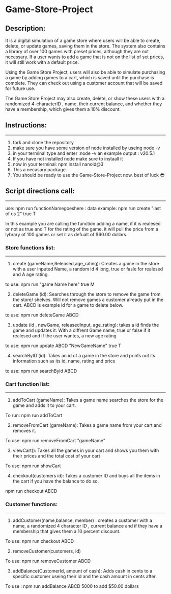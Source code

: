 # Game-Store-Project

## Description:
It is a digital simulation of a game store where users will be able to create, delete, or update games, saving them in the store. The system also contains a library of over 100 games with preset prices, although they are not necessary. If a user wants to add a game that is not on the list of set prices, it will still work with a default price.

Using the Game Store Project, users will also be able to simulate purchasing a game by adding games to a cart, which is saved until the purchase is complete. They can check out using a customer account that will be saved for future use.

The Game Store Project may also create, delete, or show these users with a randomized 4-characterID , name, their current balance, and whether they have a membership, which gives them a 10% discount.

## Instructions:
-----------------
1. fork and clone the repository 
2. make sure you have some version of node installed by useing node -v
3. in your terminal type and enter :node -v
an example output : v20.5.1
4. If you have not installed node make sure to instaall it
5. now in your terminal: npm install nanoid@3
6. This a necasary package.
7. You should be ready to use the Game-Store-Project now. best of luck 😎

## Script directions call:
--------------------------
use: npm run functionNamegoeshere : data
example: npm run create "last of us 2" true T

In this example you are calling the function adding a name, if it is realesed or not as true and T for the rating of the game. it will pull the price from a lybrary of 100 games or set it as defualt of $60.00 dollars.


### Store functions list:
---------------------------
1. create (gameName,Released,age_rating): Creates a game in the store with a user inputed Name, a random id 4 long, true or fasle for realesed and A age rating. 

to use: npm run "game Name here" true M


2. deleteGame (id): Searches through the store to remove the game from the store/ shelves. Will not remove games a customer already put in the cart.
ABCD is example id for a game to delete below.

to use: npm run deleteGame ABCD 


3. update (id , newGame, releasedInput, age_rating): takes a id finds the game and updates it. With a diffrent Game name, true or false if it realesed and if the user wantes, a new age rating

to use: npm run update ABCD "NewGameName" true T


4. searchByID (id): Takes an id of a game in the store and prints out its information such as its id, name, rating and price

to use: npm run searchById ABCD


### Cart function list:
-----------------------
1. addToCart (gameName): Takes a game name searches the store for the game and adds it to your cart.

To run: npm run addToCart


2. removeFromCart (gameName): Takes a game name from your cart and removes it.

To use: npm run removeFromCart "gameName" 


3. viewCart(): Takes all the games in your cart and shows you them with their prices and the total cost of your cart

To use: npm run showCart

4. checkout(customers id): Takes a customer ID and buys all the items in the cart if you have the balance to do so.

npm run checkout ABCD

### Customer functions:
------------------------

1. addCustomer(name,balance, member) : creates a customer with a name, a randomized 4 character ID , current balance and if they have a membership that gives them a 10 percent discount.

To use: npm run checkout ABCD

2. removeCustomer(customers, id)

To use: npm run removeCustomer ABCD

3. addBalance(CustomerId, amount of cash): Adds cash in cents to a specific customer useing their id and the cash amount in cents after.

To use : npm run addBalance ABCD 5000
to add $50.00 dollars



